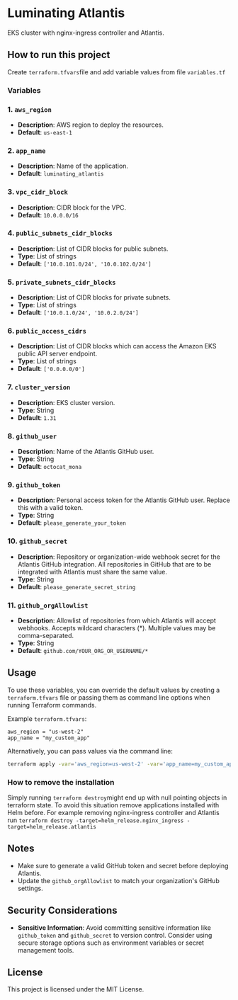 # Luminating Atlantis

EKS cluster with nginx-ingress controller and Atlantis.

## How to run this project

Create ``terraform.tfvars``file and add variable values from file ``variables.tf``


### Variables

### 1. `aws_region`
- **Description**: AWS region to deploy the resources.
- **Default**: `us-east-1`

### 2. `app_name`
- **Description**: Name of the application.
- **Default**: `luminating_atlantis`

### 3. `vpc_cidr_block`
- **Description**: CIDR block for the VPC.
- **Default**: `10.0.0.0/16`

### 4. `public_subnets_cidr_blocks`
- **Description**: List of CIDR blocks for public subnets.
- **Type**: List of strings
- **Default**: `['10.0.101.0/24', '10.0.102.0/24']`

### 5. `private_subnets_cidr_blocks`
- **Description**: List of CIDR blocks for private subnets.
- **Type**: List of strings
- **Default**: `['10.0.1.0/24', '10.0.2.0/24']`

### 6. `public_access_cidrs`
- **Description**: List of CIDR blocks which can access the Amazon EKS public API server endpoint.
- **Type**: List of strings
- **Default**: `['0.0.0.0/0']`

### 7. `cluster_version`
- **Description**: EKS cluster version.
- **Type**: String
- **Default**: `1.31`

### 8. `github_user`
- **Description**: Name of the Atlantis GitHub user.
- **Type**: String
- **Default**: `octocat_mona`

### 9. `github_token`
- **Description**: Personal access token for the Atlantis GitHub user. Replace this with a valid token.
- **Type**: String
- **Default**: `please_generate_your_token`

### 10. `github_secret`
- **Description**: Repository or organization-wide webhook secret for the Atlantis GitHub integration. All repositories in GitHub that are to be integrated with Atlantis must share the same value.
- **Type**: String
- **Default**: `please_generate_secret_string`

### 11. `github_orgAllowlist`
- **Description**: Allowlist of repositories from which Atlantis will accept webhooks. Accepts wildcard characters (*). Multiple values may be comma-separated.
- **Type**: String
- **Default**: `github.com/YOUR_ORG_OR_USERNAME/*`

## Usage

To use these variables, you can override the default values by creating a `terraform.tfvars` file or passing them as command line options when running Terraform commands.

Example `terraform.tfvars`:
```hcl
aws_region = "us-west-2"
app_name = "my_custom_app"
```

Alternatively, you can pass values via the command line:
```sh
terraform apply -var='aws_region=us-west-2' -var='app_name=my_custom_app'
```

### How to remove the installation

Simply running ``terraform destroy``might end up with null pointing objects in terraform state. To avoid this situation remove applications installed with Helm before. For example removing nginx-ingress controller and Atlantis run ``terraform destroy -target=helm_release.nginx_ingress -target=helm_release.atlantis``

## Notes
- Make sure to generate a valid GitHub token and secret before deploying Atlantis.
- Update the `github_orgAllowlist` to match your organization's GitHub settings.

## Security Considerations
- **Sensitive Information**: Avoid committing sensitive information like `github_token` and `github_secret` to version control. Consider using secure storage options such as environment variables or secret management tools.

## License
This project is licensed under the MIT License.

